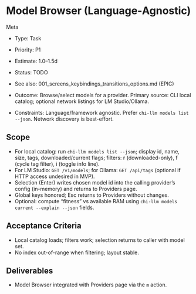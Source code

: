 # Model Browser (Language‑Agnostic)

Meta
- Type: Task
- Priority: P1
- Estimate: 1.0–1.5d
- Status: TODO
- See also: 001_screens_keybindings_transitions_options.md (EPIC)

- Outcome: Browse/select models for a provider. Primary source: CLI local catalog; optional network listings for LM Studio/Ollama.
- Constraints: Language/framework agnostic. Prefer `chi-llm models list --json`. Network discovery is best-effort.

## Scope
- For local catalog: run `chi-llm models list --json`; display id, name, size, tags, downloaded/current flags; filters: r (downloaded-only), f (cycle tag filter), i (toggle info line).
- For LM Studio: `GET /v1/models`; for Ollama: `GET /api/tags` (optional if HTTP access undesired in MVP).
- Selection (Enter) writes chosen model id into the calling provider’s config (in-memory) and returns to Providers page.
- Global keys honored; Esc returns to Providers without changes.
- Optional: compute “fitness” vs available RAM using `chi-llm models current --explain --json` fields.

## Acceptance Criteria
- Local catalog loads; filters work; selection returns to caller with model set.
- No index out-of-range when filtering; layout stable.

## Deliverables
- Model Browser integrated with Providers page via the `m` action.
